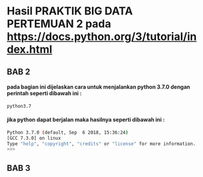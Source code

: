 # Hasil PRAKTIK BIG DATA PERTEMUAN 2 pada https://docs.python.org/3/tutorial/index.html

## BAB 2
#### pada bagian ini dijelaskan cara untuk menjalankan python 3.7.0 dengan perintah seperti dibawah ini :
```bash
python3.7
```
#### jika python dapat berjalan maka hasilnya seperti dibawah ini :
```bash
Python 3.7.0 (default, Sep  6 2018, 15:36:24) 
[GCC 7.3.0] on linux
Type "help", "copyright", "credits" or "license" for more information.
>>> 
```

## BAB 3
